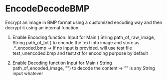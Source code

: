 # EncodeDecodeBMP
 Encrypt an image in BMP format using a customized encoding way and then decrypt it using an internal function.


1. Enable Encoding function:
   Input for Main ( String path_of_raw_image, String path_of_txt ) to encode the text into image and store as .*_encoded.bmp
 -> If no input is provided, will use test file test_unencoded.bmp and test.txt for encoding purpose by default

2. Enable Decoding function
   Input for Main ( String path_of_encoded_image, "") to decode the content
-> "" is any String input whatever


   
